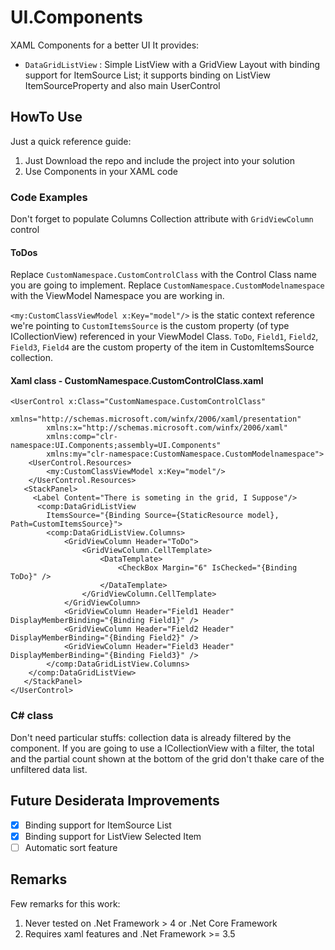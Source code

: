 # UI.Components
XAML Components for a better UI
It provides:
* `DataGridListView` : Simple ListView with a GridView Layout with binding support for ItemSource List; it supports binding on ListView ItemSourceProperty and also main UserControl

## HowTo Use
Just a quick reference guide:
1. Just Download the repo and include the project into your solution
2. Use Components in your XAML code

### Code Examples
Don't forget to populate Columns Collection attribute with `GridViewColumn` control

#### ToDos
Replace `CustomNamespace.CustomControlClass` with the Control Class name you are going to implement.
Replace `CustomNamespace.CustomModelnamespace` with the ViewModel Namespace you are working in.

`<my:CustomClassViewModel x:Key="model"/>` is the static context reference we're pointing to
`CustomItemsSource` is the custom property (of type ICollectionView) referenced in your ViewModel Class.
`ToDo`, `Field1`, `Field2`, `Field3`, `Field4`  are the custom property of the item in CustomItemsSource collection.

#### Xaml class - CustomNamespace.CustomControlClass.xaml
```
<UserControl x:Class="CustomNamespace.CustomControlClass"
        xmlns="http://schemas.microsoft.com/winfx/2006/xaml/presentation"
        xmlns:x="http://schemas.microsoft.com/winfx/2006/xaml"        
        xmlns:comp="clr-namespace:UI.Components;assembly=UI.Components"
        xmlns:my="clr-namespace:CustomNamespace.CustomModelnamespace">
    <UserControl.Resources>
        <my:CustomClassViewModel x:Key="model"/>
    </UserControl.Resources>
   <StackPanel>
     <Label Content="There is someting in the grid, I Suppose"/>
      <comp:DataGridListView
        ItemsSource="{Binding Source={StaticResource model}, Path=CustomItemsSource}">
        <comp:DataGridListView.Columns>
            <GridViewColumn Header="ToDo">
                <GridViewColumn.CellTemplate>
                    <DataTemplate>
                        <CheckBox Margin="6" IsChecked="{Binding ToDo}" />
                    </DataTemplate>
                </GridViewColumn.CellTemplate>
            </GridViewColumn>
            <GridViewColumn Header="Field1 Header"  DisplayMemberBinding="{Binding Field1}" />
            <GridViewColumn Header="Field2 Header"  DisplayMemberBinding="{Binding Field2}" />
            <GridViewColumn Header="Field3 Header"  DisplayMemberBinding="{Binding Field3}" />
        </comp:DataGridListView.Columns>
    </comp:DataGridListView>
   </StackPanel>
</UserControl> 
```

### C# class
Don't need particular stuffs: collection data is already filtered by the component.
If you are going to use a ICollectionView with a filter, the total and the partial count shown at the bottom of the grid don't thake care of the unfiltered data list.

## Future Desiderata Improvements
- [x] Binding support for ItemSource List
- [x] Binding support for ListView Selected Item
- [ ] Automatic sort feature

## Remarks
Few remarks for this work:
1. Never tested on .Net Framework > 4 or .Net Core Framework
2. Requires xaml features and .Net Framework >= 3.5
